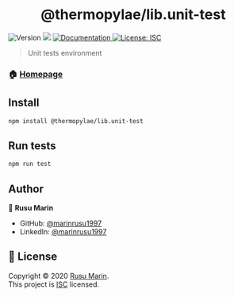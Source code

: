 <h1 align="center">@thermopylae/lib.unit-test</h1>
<p>
  <img alt="Version" src="https://img.shields.io/badge/version-0.0.1601805160-blue.svg?cacheSeconds=2592000" />
  <img src="https://img.shields.io/badge/node-%3E%3D%2014-blue.svg" />
<a href="http:/localhost:8080/doc" target="_blank">
  <img alt="Documentation" src="https://img.shields.io/badge/documentation-yes-brightgreen.svg" />
</a>
<a href="http:/localhost:8080/license" target="_blank">
  <img alt="License: ISC" src="https://img.shields.io/badge/License-ISC-yellow.svg" />
</a>
</p>

> Unit tests environment

### 🏠 [Homepage](http://localhost:8080)


## Install

```sh
npm install @thermopylae/lib.unit-test
```

## Run tests

```sh
npm run test
```

## Author

👤 **Rusu Marin**

* GitHub: [@marinrusu1997](https://github.com/marinrusu1997)
* LinkedIn: [@marinrusu1997](https://linkedin.com/in/marinrusu1997)

## 📝 License

Copyright © 2020 [Rusu Marin](https://github.com/marinrusu1997). <br/>
This project is [ISC](http:/localhost:8080/license) licensed.
